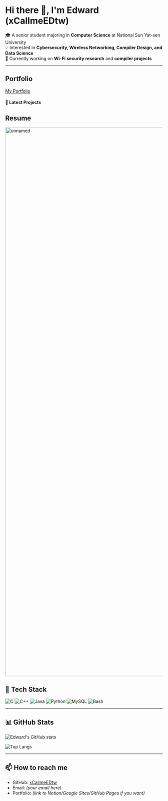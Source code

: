 # Hi there 👋, I'm Edward (xCallmeEDtw)

🎓 A senior student majoring in **Computer Science** at National Sun Yat-sen University  
💡 Interested in **Cybersecurity, Wireless Networking, Compiler Design, and Data Science**  
🌱 Currently working on **Wi-Fi security research** and **compiler projects**  


---
## Portfolio
[My Portfolio](https://sites.google.com/view/xcallmeportfolio/%E9%A6%96%E9%A0%81?authuser=1)

#### 📂 Latest Projects

<!--START_SECTION:repos-->
<!--END_SECTION:repos-->


## Resume

<img width="1280" height="1755" alt="unnamed" src="https://github.com/user-attachments/assets/ce3ba35d-16c4-474b-b061-2139f56a5fbe" />

## 🔧 Tech Stack
![C](https://img.shields.io/badge/C-00599C?style=flat&logo=c&logoColor=white)
![C++](https://img.shields.io/badge/C++-00599C?style=flat&logo=cplusplus&logoColor=white)
![Java](https://img.shields.io/badge/Java-007396?style=flat&logo=java&logoColor=white)
![Python](https://img.shields.io/badge/Python-3776AB?style=flat&logo=python&logoColor=white)
![MySQL](https://img.shields.io/badge/MySQL-4479A1?style=flat&logo=mysql&logoColor=white)
![Bash](https://img.shields.io/badge/Shell_Script-121011?style=flat&logo=gnu-bash&logoColor=white)

---

## 📊 GitHub Stats
![Edward's GitHub stats](https://github-readme-stats.vercel.app/api?username=xCallmeEDtw&show_icons=true&theme=tokyonight)

![Top Langs](https://github-readme-stats.vercel.app/api/top-langs/?username=xCallmeEDtw&layout=compact&theme=tokyonight)

---

## 📫 How to reach me
- GitHub: [xCallmeEDtw](https://github.com/xCallmeEDtw)  
- Email: *(your email here)*  
- Portfolio: *(link to Notion/Google Sites/GitHub Pages if you want)*
